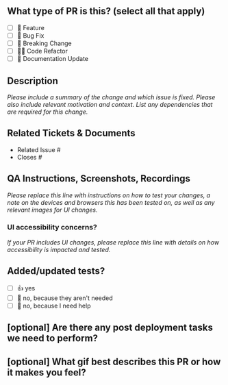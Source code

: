 ## What type of PR is this? (select all that apply)

- [ ] 🍕 Feature
- [ ] 🐛 Bug Fix
- [ ] 🚧 Breaking Change
- [ ] 🧑‍💻 Code Refactor
- [ ] 📝 Documentation Update

## Description

_Please include a summary of the change and which issue is fixed. Please also include relevant motivation and context. List any dependencies that are required for this change._

## Related Tickets & Documents

- Related Issue #
- Closes #

## QA Instructions, Screenshots, Recordings

_Please replace this line with instructions on how to test your changes, a note
on the devices and browsers this has been tested on, as well as any relevant
images for UI changes._

### UI accessibility concerns?

_If your PR includes UI changes, please replace this line with details on how
accessibility is impacted and tested._

## Added/updated tests?

- [ ] 👍 yes
- [ ] 🙅 no, because they aren't needed
- [ ] 🙋 no, because I need help

## [optional] Are there any post deployment tasks we need to perform?

## [optional] What gif best describes this PR or how it makes you feel?
